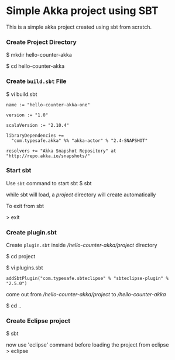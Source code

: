 Simple Akka project using SBT 
==============================

This is a simple akka project created using sbt from scratch.    

### Create Project Directory 
 $ mkdir hello-counter-akka

 $ cd hello-counter-akka

### Create `build.sbt` File
 $ vi build.sbt

```
name := "hello-counter-akka-one"

version := "1.0"

scalaVersion := "2.10.4"

libraryDependencies +=
  "com.typesafe.akka" %% "akka-actor" % "2.4-SNAPSHOT"
  
resolvers += "Akka Snapshot Repository" at "http://repo.akka.io/snapshots/"  
```

### Start sbt
Use `sbt` command to start sbt 
$ sbt

 while sbt will load, a *project* directory will create automatically
 
 To exit from sbt  

&gt; exit 

### Create plugin.sbt 

Create `plugin.sbt` inside */hello-counter-akka/project* directory  
 
$ cd project

$ vi plugins.sbt

```
addSbtPlugin("com.typesafe.sbteclipse" % "sbteclipse-plugin" % "2.5.0")
```

come out from */hello-counter-akka/project* to */hello-counter-akka*
 
$ cd ..
 
### Create Eclipse project
$ sbt

now use 'eclipse' command before loading the project from eclipse   
&gt; eclipse